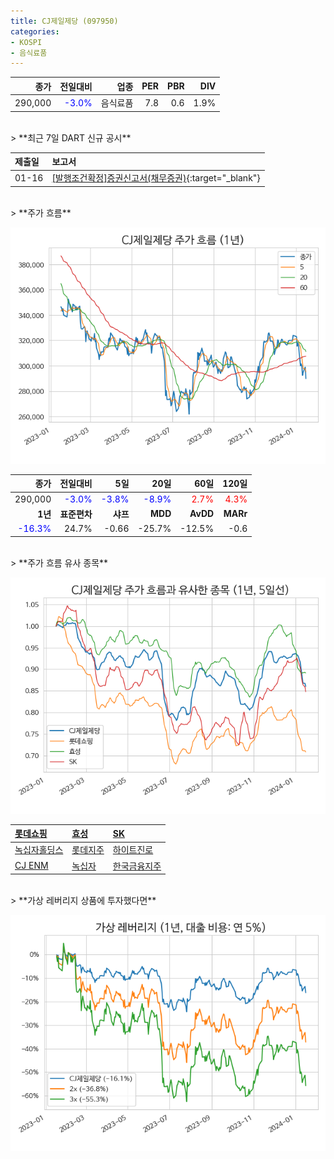 ```yaml
---
title: CJ제일제당 (097950)
categories:
- KOSPI
- 음식료품
---
```


|**종가**|**전일대비**|**업종**|**PER**|**PBR**|**DIV**|
|-------:|-----------:|-------:|------:|------:|------:|
|290,000|<span style="color: blue">-3.0%</span>|음식료품|7.8|0.6|1.9%|

<!-- more -->

<br>
> **최근 7일 DART 신규 공시<a id="dart"></a>**



|**제출일**|**보고서**|
|:-----|:-------|
|01-16|[[발행조건확정]증권신고서(채무증권)](https://dart.fss.or.kr/dsaf001/main.do?rcpNo=20240116000255){:target="_blank"}|

<br>
> **주가 흐름<a id="price"></a>**

![097950](/assets/images/stock/097950.png)

|**종가**|**전일대비**|**5일**|**20일**|**60일**|**120일**|
|-------:|-----------:|------:|-------:|-------:|--------:|
| 290,000 | <span style="color: blue">-3.0%</span> | <span style="color: blue">-3.8%</span> | <span style="color: blue">-8.9%</span> | <span style="color: red">2.7%</span> | <span style="color: red">4.3%</span> |
|**1년**|**표준편차**|**샤프**|**MDD**|**AvDD**|**MARr**|
| <span style="color: blue">-16.3%</span> | 24.7% | -0.66 | -25.7% | -12.5% | -0.6 |

<br>
> **주가 흐름 유사 종목<a id="corr"></a>**

![097950](/assets/images/stock/097950_corr.png)

| [롯데쇼핑](/023530/) | [효성](/004800/) | [SK](/034730/) |
|:---------------------------------------|:---------------------------------------|:---------------------------------------|
| [녹십자홀딩스](/005250/) | [롯데지주](/004990/) | [하이트진로](/000080/) |
| [CJ ENM](/035760/) | [녹십자](/006280/) | [한국금융지주](/071050/) |

<br>
> **가상 레버리지 상품에 투자했다면<a id="2x"></a>**

![097950](/assets/images/stock/097950_2x.png)

[^corr]: 상관계수를 이용하여 분석하였습니다.